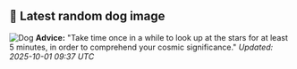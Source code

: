 ## 🐶 Latest random dog image
![Dog](https://images.dog.ceo/breeds/shihtzu/n02086240_599.jpg)
**Advice:** "Take time once in a while to look up at the stars for at least 5 minutes, in order to comprehend your cosmic significance."
*Updated: 2025-10-01 09:37 UTC*
